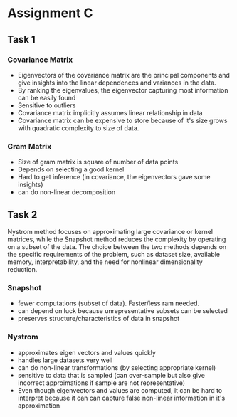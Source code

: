 # Assignment C

## Task 1

### Covariance Matrix
- Eigenvectors of the covariance matrix are the principal components and give insights into the linear dependences and variances in the data.
- By ranking the eigenvalues, the eigenvector capturing most information can be easily found
- Sensitive to outliers
- Covariance matrix implicitly assumes linear relationship in data
- Covariance matrix can be expensive to store because of it's size grows with quadratic complexity to size of data.

### Gram Matrix
- Size of gram matrix is square of number of data points
- Depends on selecting a good kernel
- Hard to get inference (in covariance, the eigenvectors gave some insights)
- can do non-linear decomposition

## Task 2
Nystrom method focuses on approximating large covariance or kernel matrices, while the Snapshot method reduces the complexity by operating on a subset of the data. The choice between the two methods depends on the specific requirements of the problem, such as dataset size, available memory, interpretability, and the need for nonlinear dimensionality reduction.

### Snapshot
- fewer computations (subset of data). Faster/less ram needed.
- can depend on luck because unrepresentative subsets can be selected
- preserves structure/characteristics of data in snapshot

### Nystrom
- approximates eigen vectors and values quickly
- handles large datasets very well
- can do non-linear transformations (by selecting appropriate kernel)
- sensitive to data that is sampled (can over-sample but also give incorrect approimations if sample are not representative)
- Even though eigenvectors and values are computed, it can be hard to interpret because it can can capture false non-linear information in it's approximation
